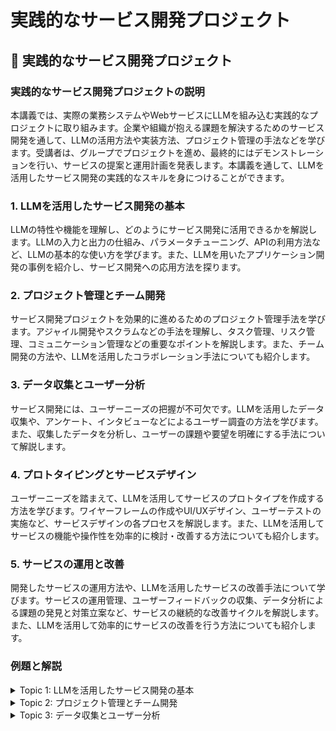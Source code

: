 # 実践的なサービス開発プロジェクト

## 📝 実践的なサービス開発プロジェクト

<a id="introduction"></a>
### 実践的なサービス開発プロジェクトの説明

本講義では、実際の業務システムやWebサービスにLLMを組み込む実践的なプロジェクトに取り組みます。企業や組織が抱える課題を解決するためのサービス開発を通して、LLMの活用方法や実装方法、プロジェクト管理の手法などを学びます。受講者は、グループでプロジェクトを進め、最終的にはデモンストレーションを行い、サービスの提案と運用計画を発表します。本講義を通して、LLMを活用したサービス開発の実践的なスキルを身につけることができます。

<a id="topic1"></a>
### 1. LLMを活用したサービス開発の基本

LLMの特性や機能を理解し、どのようにサービス開発に活用できるかを解説します。LLMの入力と出力の仕組み、パラメータチューニング、APIの利用方法など、LLMの基本的な使い方を学びます。また、LLMを用いたアプリケーション開発の事例を紹介し、サービス開発への応用方法を探ります。

<a id="topic2"></a>
### 2. プロジェクト管理とチーム開発

サービス開発プロジェクトを効果的に進めるためのプロジェクト管理手法を学びます。アジャイル開発やスクラムなどの手法を理解し、タスク管理、リスク管理、コミュニケーション管理などの重要なポイントを解説します。また、チーム開発の方法や、LLMを活用したコラボレーション手法についても紹介します。

<a id="topic3"></a>
### 3. データ収集とユーザー分析

サービス開発には、ユーザーニーズの把握が不可欠です。LLMを活用したデータ収集や、アンケート、インタビューなどによるユーザー調査の方法を学びます。また、収集したデータを分析し、ユーザーの課題や要望を明確にする手法について解説します。

<a id="topic4"></a>
### 4. プロトタイピングとサービスデザイン

ユーザーニーズを踏まえて、LLMを活用してサービスのプロトタイプを作成する方法を学びます。ワイヤーフレームの作成やUI/UXデザイン、ユーザーテストの実施など、サービスデザインの各プロセスを解説します。また、LLMを活用してサービスの機能や操作性を効率的に検討・改善する方法についても紹介します。

<a id="topic5"></a>
### 5. サービスの運用と改善

開発したサービスの運用方法や、LLMを活用したサービスの改善手法について学びます。サービスの運用管理、ユーザーフィードバックの収集、データ分析による課題の発見と対策立案など、サービスの継続的な改善サイクルを解説します。また、LLMを活用して効率的にサービスの改善を行う方法についても紹介します。

### 例題と解説

<details>
<summary>Topic 1: LLMを活用したサービス開発の基本</summary>

**例題**
LLMを活用して、ユーザーの問い合わせに対する回答を自動生成するチャットボットを開発するとしましょう。LLMの入力と出力の仕組みを踏まえ、どのようなステップで開発を進めますか。

**解答と解説**
1. LLMの選定: 用途に適したLLMモデルを選定する。OpenAI's GPT-3やGoogleのLAMDA、Microsoft's GPT-Neoなどが考えられる。
2. データ収集: ユーザーの過去の問い合わせ内容を収集し、LLMの学習データとする。
3. 前処理: 収集したデータを整形し、LLMの入力形式に合わせる。
4. LLMの fine-tuning: 収集したデータを使ってLLMをファインチューニングし、ユーザーの問い合わせに適した回答を生成できるよう訓練する。
5. API 実装: LLMのAPIを呼び出し、ユーザーの入力に対して回答を生成する仕組みを実装する。
6. テストと評価: 実際のユーザー入力に対する回答の精度を確認し、必要に応じてさらにファインチューニングを行う。
7. デプロイと運用: 開発したチャットボットをサービスに組み込み、ユーザーに提供する。運用中も継続的にLLMの改善を行う。

</details>

<details>
<summary>Topic 2: プロジェクト管理とチーム開発</summary>

**例題**
LLMを活用したサービス開発プロジェクトを効果的に進めるためのプロジェクト管理手法について考えてみましょう。特に、チーム開発の観点から重要なポイントは何でしょうか。

**解答と解説**
1. アジャイル開発の活用: 短いスプリントサイクルで、素早く機能を実装し、ユーザーフィードバックを得ながら改善を重ねる。
2. タスク管理ツールの活用: Jira、Trelloなどのツールを使ってタスクの可視化と進捗管理を行う。
3. リスク管理: LLMの動作不具合や、データ収集の課題など、プロジェクトのリスク要因を事前に洗い出し、対策を立てる。
4. コミュニケーション管理: 定期的な振り返りミーティングの実施や、オンラインコラボレーションツールの活用により、チーム間の情報共有を密にする。
5. LLMを活用したコラボレーション: LLMを使ってプロジェクトの課題整理やアイデア出し、ドキュメント作成などを行い、チームの生産性を高める。

</details>

<details>
<summary>Topic 3: データ収集とユーザー分析</summary>

**例題**
LLMを活用したサービス開発では、ユーザーニーズの把握が重要です。どのようなデータ収集と分析の方法が考えられるでしょうか。

**解答と解説**
1. アンケートの実施: LLMを使

## 📝 問題生成AI

<a id="introduction"></a>
### 目次
1. [4択問題](#multiple-choice-questions)
2. [実践問題](#practical-problems)

<a id="multiple-choice-questions"></a>
### 4択問題

<details>
<summary>問題1: LLMをWebサービスに組み込む際の注意点は何か?</summary>

- a. パフォーマンスの最適化
- b. データプライバシーの確保
- c. 倫理的な懸念への対応
- d. a, b, c すべて

<details>
<summary>回答と解説</summary>

回答: d. a, b, c すべて

LLMをWebサービスに組み込む際は、パフォーマンスの最適化、データプライバシーの確保、倫理的な懸念への対応が重要です。LLMは大規模な言語モデルであり、適切な最適化とセキュリティ対策が必要です。また、LLMの出力には偏りや誤りが含まれる可能性があるため、倫理的な影響にも注意を払う必要があります。
</details>
</details>

<details>
<summary>問題2: LLMを使ったチャットボットを開発する際の課題は何か?</summary>

- a. 自然言語処理の高度化
- b. 対話履歴の管理
- c. ユーザーの意図理解
- d. b, c

<details>
<summary>回答と解説</summary>

回答: d. b, c

LLMを使ったチャットボットを開発する際の主な課題は、対話履歴の管理とユーザーの意図理解です。対話履歴の管理は、ユーザーとの継続的な対話を実現するために重要です。また、ユーザーの発話から正確に意図を理解することは、適切な応答を生成するための基盤となります。自然言語処理の高度化は重要ですが、これらの課題に対する解決策が必要不可欠です。
</details>
</details>

<details>
<summary>問題3: LLMを使ったWebサービスの開発において、データの質と量はどのように影響するか?</summary>

- a. 質が高ければ量は関係ない
- b. 量が多ければ質は関係ない
- c. 質と量の両方が重要
- d. 質と量は関係ない

<details>
<summary>回答と解説</summary>

回答: c. 質と量の両方が重要

LLMを使ったWebサービスの開発においては、学習に使用するデータの質と量の両方が重要です。データの質が高ければ、LLMの出力の正確性と信頼性が高まりますが、データの量が少ないと過学習や偏りが生じる可能性があります。一方、データの量が多ければ、LLMの汎用性が高まりますが、データの質が低ければ、出力の品質が低下します。したがって、質の高いデータを可能な限り多く用意することが、LLMを活用したWebサービスの開発において重要となります。
</details>
</details>

<details>
<summary>問題4: LLMを使ったWebサービスの開発において、倫理的な懸念にはどのようなものがあるか?</summary>

- a. 偏見の問題
- b. 誤情報の拡散
- c. プライバシーの侵害
- d. a, b, c すべて

<details>
<summary>回答と解説</summary>

回答: d. a, b, c すべて

LLMを使ったWebサービスの開発においては、以下のような倫理的な懸念が存在します:

a. 偏見の問題: LLMの学習データに偏りがある場合、サービスの出力にも偏見が反映される可能性があります。

b. 誤情報の拡散: LLMは事実と虚構を区別できない可能性があり、誤情報の生成や拡散につながる危険性があります。

c. プライバシーの侵害: LLMを使ったサービスでは、ユーザーの個人情報を適切に保護する必要があります。

これらの問題に適切に対処することが、LLMを使ったWebサービスの開発において重要な課題となります。
</details>
</details>

<details>
<summary>問題5: LLMを使ったWebサービスの開発において、API設計上の留意点は何か?</summary>

- a. 入出力データの形式
- b. セキュリティ対策
- c. スケーラビリティ
- d. a, b, c すべて

<details>
<summary>回答と解説</summary>

回答: d. a, b, c すべて

LLMを使ったWebサービスの開発においては、以下の点に留意する必要があります:

a. 入出力データの形式: LLMの入出力データ形式を適切に設計し、ユーザーとのインターフェースを最適化する必要があります。

b. セキュリティ対策: LLMを使ったサービスでは、ユーザーデータの保護やセキュリティ侵害への対策が重要です。

c. スケーラビリティ: 大量のユーザーアクセスに対応できるよう、サービスのスケーラビリティを確保する必要があります。

これらの点に留意しながら、LLMを活用したWebサービスの開発を行うことが重要です。
</details>
</details>

<a id="practical-problems"></a>
### 実践問題

1. LLMを使ったWebサービスの開発において、データの前処理と品質管理の重要性について説明してください。

2. LLMを使ったチャットボットの開発において、対話履歴の管理とユーザー意図理解の課題について述べてください。

3. LLMを使ったWebサービスの開発における倫理的な懸念と、それらへの対応策について論じてください。

4. LLMを使ったWebサービスの開発における API設計上の課題と、それらを解決するための方法について説明してください。

5. LLMを使ったWebサービスの開発において、パフォーマンス最適化とスケーラビリティの確保が重要な理由を述べてください。
